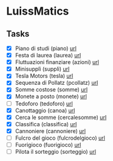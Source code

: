 # LuissMatics

## Tasks

- [x] Piano di studi (piano) [url](https://training.olinfo.it/#/task/luiss_piano/statement)
- [x] Festa di laurea (laurea) [url](https://training.olinfo.it/#/task/luiss_laurea/statement)
- [x] Fluttuazioni finanziare (azioni) [url](https://training.olinfo.it/#/task/luiss_azioni/statement)
- [x] Minisupplì (suppli) [url](https://training.olinfo.it/#/task/luiss_suppli/statement)
- [x] Tesla Motors (tesla) [url](https://training.olinfo.it/#/task/gator_tesla/statement)
- [x] Sequenza di Pollatz (pcollatz) [url](https://training.olinfo.it/#/task/gator_pcollatz/statement)
- [x] Somme costose (somme) [url](https://training.olinfo.it/#/task/gator_somme/statement)
- [x] Monete a posto (monete) [url](https://training.olinfo.it/#/task/gator_monete/statement)
- [ ] Tedoforo (tedoforo) [url](https://training.olinfo.it/#/task/tedoforo/statement)
- [x] Canottaggio (canoa) [url](https://training.olinfo.it/#/task/canoa/statement)
- [x] Cerca le somme (cercalesomme) [url](https://training.olinfo.it/#/task/cercalesomme/statement)
- [x] Classifica (classifica) [url](https://training.olinfo.it/#/task/gator_classifica/statement)
- [x] Cannoniere (cannoniere) [url](https://training.olinfo.it/#/task/cannoniere/statement)
- [ ] Fulcro del gioco (fulcrodelgioco) [url](https://training.olinfo.it/#/task/fulcrodelgioco/statement)
- [ ] Fuorigioco (fuorigioco) [url](https://training.olinfo.it/#/task/fuorigioco/statement)
- [ ] Pilota il sorteggio (sorteggio) [url](https://training.olinfo.it/#/task/sorteggio/statement)
